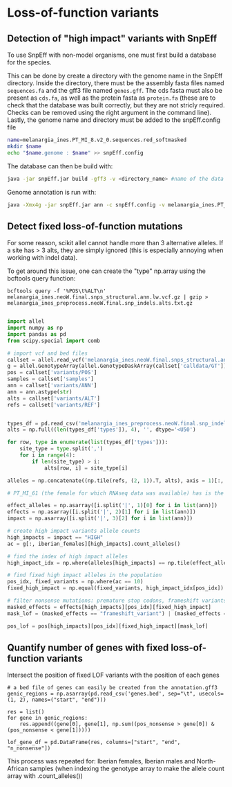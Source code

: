 # Loss-of-function variants

## Detection of "high impact" variants with SnpEff 

To use SnpEff with non-model organisms, one must first build a database for the species. 

This can be done by create a directory with the genome name in the SnpEff directory. Inside the directory, there must be the assembly fasta files named `sequences.fa` and the gff3 file named `genes.gff`. The cds fasta must also be present as `cds.fa`, as well as the protein fasta as `protein.fa` (these are to check that the database was built correctly, but they are not stricly required. Checks can be removed using the right argument in the command line). Lastly, the genome name and directory must be added to the snpEff.config file 

```bash
name=melanargia_ines.PT_MI_8.v2_0.sequences.red_softmasked
mkdir $name
echo "$name.genome : $name" >> snpEff.config
```

The database can then be build with:

```bash
java -jar snpEff.jar build -gff3 -v <directory_name> #name of the data directory
```

Genome annotation is run with:

```bash
java -Xmx4g -jar snpEff.jar ann -c snpEff.config -v melanargia_ines.PT_MI_8.v2_0.sequences.red_softmasked -chr melanargia_ines.PT_MI_8.chromosome_14 melanargia_ines.neoZ.snps_structural.vcf.gz | gzip > annotations/melanargia_ines_preprocess.neoZ.snps_structural.ann.vcf.gz	
```

## Detect fixed loss-of-function mutations

For some reason, scikit allel cannot handle more than 3 alternative alleles. If a site has > 3 alts, they are simply ignored (this is especially annoying when working with indel data). 

To get around this issue, one can create the "type" np.array using the bcftools query function: <br />

`bcftools query -f '%POS\t%ALT\n' melanargia_ines.neoW.final.snps_structural.ann.lw.vcf.gz | gzip > melanargia_ines_preprocess.neoW.final.snp_indels.alts.txt.gz`

```python

import allel
import numpy as np
import pandas as pd
from scipy.special import comb

# import vcf and bed files
callset = allel.read_vcf('melanargia_ines.neoW.final.snps_structural.ann.lw.vcf.gz', fields=['calldata/GT', 'variants/POS', 'samples', 'variants/ANN', 'variants/REF', 'variants/ALT'])
g = allel.GenotypeArray(allel.GenotypeDaskArray(callset['calldata/GT']))
pos = callset['variants/POS']
samples = callset['samples']
ann = callset['variants/ANN']
ann = ann.astype(str)
alts = callset['variants/ALT']
refs = callset['variants/REF']


types_df = pd.read_csv('melanargia_ines_preprocess.neoW.final.snp_indels.alts.txt.gz', sep='\t', usecols=[1], names=['types'])
alts = np.full((len(types_df['types']), 4), '', dtype='<U50')

for row, type in enumerate(list(types_df['types'])):
    site_type = type.split(',')
    for i in range(4):
        if len(site_type) > i:
            alts[row, i] = site_type[i]

alleles = np.concatenate((np.tile(refs, (2, 1)).T, alts), axis = 1)[:, 1:]

# PT_MI_61 (the female for which RNAseq data was available) has is the third sample in the vcf (i.e., its index = 2)

effect_alleles = np.asarray([i.split('|', 1)[0] for i in list(ann)])
effects = np.asarray([i.split('|', 2)[1] for i in list(ann)])
impact = np.asarray([i.split('|', 3)[2] for i in list(ann)])

# create high impact variants allele counts
high_impacts = impact == "HIGH"
ac = g[:, iberian_females][high_impacts].count_alleles()

# find the index of high impact alleles
high_impact_idx = np.where(alleles[high_impacts] == np.tile(effect_alleles[high_impacts], (5, 1)).T)[1]

# find fixed high impact alleles in the population
pos_idx, fixed_variants = np.where(ac == 10)
fixed_high_impact = np.equal(fixed_variants, high_impact_idx[pos_idx]) # the index of high impact allel equals the index of the fixed allel

# filter nonsense mutations: premature stop codons, frameshift variants and start loss.
masked_effects = effects[high_impacts][pos_idx][fixed_high_impact]
mask_lof = (masked_effects == "frameshift_variant") | (masked_effects == "start_lost") | (masked_effects == "stop_gained")

pos_lof = pos[high_impacts][pos_idx][fixed_high_impact][mask_lof]
```

## Quantify number of genes with fixed loss-of-function variants

Intersect the position of fixed LOF variants with the position of each genes

```{python}
# a bed file of genes can easily be created from the annotation.gff3
genic_regions = np.asarray(pd.read_csv('genes.bed', sep="\t", usecols=(1, 2), names=("start", "end")))

res = list()
for gene in genic_regions:
    res.append((gene[0], gene[1], np.sum((pos_nonsense > gene[0]) & (pos_nonsense < gene[1]))))

lof_gene_df = pd.DataFrame(res, columns=["start", "end", "n_nonsense"])
```

This process was repeated for: Iberian females, Iberian males and North-African samples (when indexing the genotype array to make the allele count array with .count_alleles())